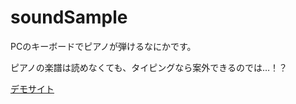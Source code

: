 # soundSample
 
PCのキーボードでピアノが弾けるなにかです。

ピアノの楽譜は読めなくても、タイピングなら案外できるのでは…！？

[デモサイト](https://masabando.github.io/soundSample/)
